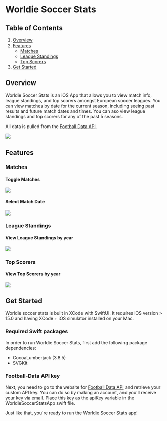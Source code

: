 # Worldie Soccer Stats

## Table of Contents
1. [Overview](#overview)
2. [Features](#features)
   * [Matches](#matches)
   * [League Standings](#league-standings)
   * [Top Scorers](#top-scorers)
3. [Get Started](#get-started)
## Overview
Worldie Soccer Stats is an iOS App that allows you to view match info, league standings, and top scorers amongst European soccer leagues. You can view matches by date for the current season, including seeing past results and future match dates and times. You can aso view league standings and top scorers for any of the past 5 seasons.

All data is pulled from the [Football Data API](https://www.football-data.org).
<div class="row">
  <img src="https://imgur.com/a/26fEv1H">
  <img src="">
  <img src="">
</div>

## Features

### Matches
#### Toggle Matches
<img src="https://i.giphy.com/media/v1.Y2lkPTc5MGI3NjExdm8zb2hka3JybWxpdzYyMm02dGRyZzcyOTBhbTc2M3F3bHExbHI2NiZlcD12MV9pbnRlcm5hbF9naWZfYnlfaWQmY3Q9Zw/9tUV9rhyJ5Roa4Kmig/giphy.gif">

#### Select Match Date
<img src="https://i.giphy.com/media/v1.Y2lkPTc5MGI3NjExN3kyanBmYjhsMXZ4ZjdrcTM0ejhodHdmZzIwYjhrMHk2cno2YTJoMiZlcD12MV9pbnRlcm5hbF9naWZfYnlfaWQmY3Q9Zw/enfi6Dww1UcBXMIXWv/giphy.gif">

### League Standings
#### View League Standings by year
<img src="https://i.giphy.com/media/v1.Y2lkPTc5MGI3NjExY3l3Y2NjMXg1OWJnN2M4ZXM2NzRkOWppZDhiMjZraHFiaHdsNDB1aSZlcD12MV9pbnRlcm5hbF9naWZfYnlfaWQmY3Q9Zw/KRkG1Q6HvWIqBxOnZ7/giphy.gif">

### Top Scorers
#### View Top Scorers by year
<img src="https://i.giphy.com/media/v1.Y2lkPTc5MGI3NjExMjIweTY2Yzdlc3I0NmRjY3FrdW13dmY0dTJsaDB4eWFpczA3a243bCZlcD12MV9pbnRlcm5hbF9naWZfYnlfaWQmY3Q9Zw/RM9aJBg76v3SCA6N2I/giphy.gif">

## Get Started
Worldie soccer stats is built in XCode with SwiftUI. It requires iOS version > 15.0 and having XCode + iOS simulator installed on your Mac. 

### Required Swift packages
In order to run Worldie Soccer Stats, first add the following package dependencies:
* CocoaLumberjack (3.8.5)
* SVGKit

### Football-Data API key
Next, you need to go to the website for [Football Data API](https://www.football-data.org) and retrieve your custom API key. You can do so by making an account, and you'll receive your key via email. Place this key as the apiKey variable in the WorldieSoccerStatsApp swift file. 

Just like that, you're ready to run the Worldie Soccer Stats app!
